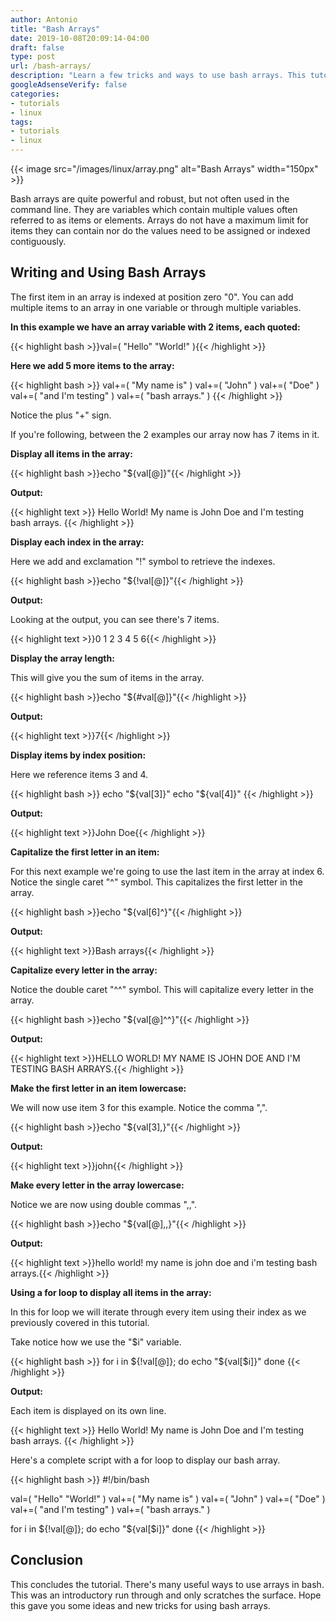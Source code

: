 ```yaml
---
author: Antonio
title: "Bash Arrays"
date: 2019-10-08T20:09:14-04:00
draft: false
type: post
url: /bash-arrays/
description: "Learn a few tricks and ways to use bash arrays. This tutorial will teach you a few simple ways to write bash arrays along with some tricks to manipulate the array items."
googleAdsenseVerify: false
categories:
- tutorials
- linux
tags:
- tutorials
- linux
---
```


{{< image src="/images/linux/array.png" alt="Bash Arrays" width="150px" >}}

Bash arrays are quite powerful and robust, but not often used in the command line. They are variables which contain multiple values often referred to as items or elements. Arrays do not have a maximum limit for items they can contain nor do the values need to be assigned or indexed contiguously.

<!--more-->

## **Writing and Using Bash Arrays**

The first item in an array is indexed at position zero "0". You can add multiple items to an array in one variable or through multiple variables.

**In this example we have an array variable with 2 items, each quoted:**

{{< highlight bash >}}val=( "Hello" "World!" ){{< /highlight >}}

**Here we add 5 more items to the array:**

{{< highlight bash >}}
val+=( "My name is" )
val+=( "John" )
val+=( "Doe" )
val+=( "and I'm testing" )
val+=( "bash arrays." )
{{< /highlight >}}

Notice the plus "+" sign.

If you're following, between the 2 examples our array now has 7 items in it.

**Display all items in the array:**

{{< highlight bash >}}echo "${val[@]}"{{< /highlight >}}

**Output:**

{{< highlight text >}}
Hello World! My name is John Doe and I'm testing bash arrays.
{{< /highlight >}}

**Display each index in the array:**

Here we add and exclamation "!" symbol to retrieve the indexes.

{{< highlight bash >}}echo "${!val[@]}"{{< /highlight >}}

**Output:**

Looking at the output, you can see there's 7 items.

{{< highlight text >}}0 1 2 3 4 5 6{{< /highlight >}}

**Display the array length:**

This will give you the sum of items in the array.

{{< highlight bash >}}echo "${#val[@]}"{{< /highlight >}}

**Output:**

{{< highlight text >}}7{{< /highlight >}}

**Display items by index position:**

Here we reference items 3 and 4.

{{< highlight bash >}}
echo "${val[3]}"
echo "${val[4]}"
{{< /highlight >}}

**Output:**

{{< highlight text >}}John Doe{{< /highlight >}}

**Capitalize the first letter in an item:**

For this next example we're going to use the last item in the array at index 6. Notice the single caret "^" symbol. This capitalizes the first letter in the array.

{{< highlight bash >}}echo "${val[6]^}"{{< /highlight >}}

**Output:**

{{< highlight text >}}Bash arrays{{< /highlight >}}

**Capitalize every letter in the array:**

Notice the double caret "^^" symbol. This will capitalize every letter in the array.

{{< highlight bash >}}echo "${val[@]^^}"{{< /highlight >}}

**Output:**

{{< highlight text >}}HELLO WORLD! MY NAME IS JOHN DOE AND I'M TESTING BASH ARRAYS.{{< /highlight >}}

**Make the first letter in an item lowercase:**

We will now use item 3 for this example. Notice the comma ",".

{{< highlight bash >}}echo "${val[3],}"{{< /highlight >}}

**Output:**

{{< highlight text >}}john{{< /highlight >}}

**Make every letter in the array lowercase:**

Notice we are now using double commas ",,".

{{< highlight bash >}}echo "${val[@],,}"{{< /highlight >}}

**Output:**

{{< highlight text >}}hello world! my name is john doe and i'm testing bash arrays.{{< /highlight >}}

**Using a for loop to display all items in the array:**

In this for loop we will iterate through every item using their index as we previously covered in this tutorial.

Take notice how we use the "$i" variable.

{{< highlight bash >}}
for i in ${!val[@]}; do
  echo "${val[$i]}"
done
{{< /highlight >}}

**Output:**

Each item is displayed on its own line.

{{< highlight text >}}
Hello
World!
My name is
John
Doe
and I'm testing
bash arrays.
{{< /highlight >}}

Here's a complete script with a for loop to display our bash array.

{{< highlight bash >}}
#!/bin/bash

val=( "Hello" "World!" )
val+=( "My name is" )
val+=( "John" )
val+=( "Doe" )
val+=( "and I'm testing" )
val+=( "bash arrays." )

for i in ${!val[@]}; do
  echo "${val[$i]}"
done
{{< /highlight >}}

## **Conclusion**

This concludes the tutorial. There's many useful ways to use arrays in bash. This was an introductory run through and only scratches the surface. Hope this gave you some ideas and new tricks for using bash arrays.
